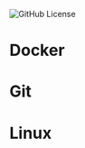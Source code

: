 ![GitHub License](https://img.shields.io/github/license/Bryce199805/technicalDoc)

# Docker

# Git

# Linux

